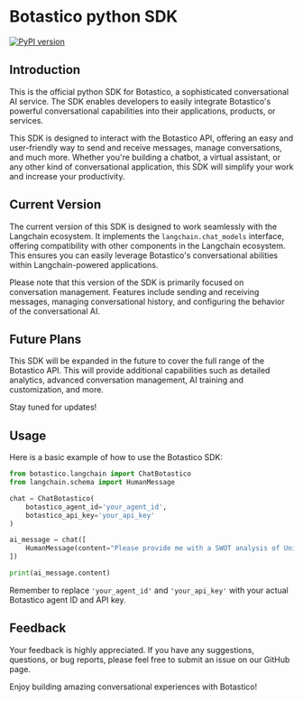 # Botastico python SDK

[![PyPI version](https://badge.fury.io/py/botastico.svg)](https://badge.fury.io/py/botastico)

## Introduction

This is the official python SDK for Botastico, a sophisticated conversational AI service. The SDK enables developers to easily integrate Botastico's powerful conversational capabilities into their applications, products, or services.

This SDK is designed to interact with the Botastico API, offering an easy and user-friendly way to send and receive messages, manage conversations, and much more. Whether you're building a chatbot, a virtual assistant, or any other kind of conversational application, this SDK will simplify your work and increase your productivity.

## Current Version

The current version of this SDK is designed to work seamlessly with the Langchain ecosystem. It implements the `langchain.chat_models` interface, offering compatibility with other components in the Langchain ecosystem. This ensures you can easily leverage Botastico's conversational abilities within Langchain-powered applications.

Please note that this version of the SDK is primarily focused on conversation management. Features include sending and receiving messages, managing conversational history, and configuring the behavior of the conversational AI.

## Future Plans

This SDK will be expanded in the future to cover the full range of the Botastico API. This will provide additional capabilities such as detailed analytics, advanced conversation management, AI training and customization, and more.

Stay tuned for updates!

## Usage

Here is a basic example of how to use the Botastico SDK:

```python
from botastico.langchain import ChatBotastico
from langchain.schema import HumanMessage

chat = ChatBotastico(
    botastico_agent_id='your_agent_id',
    botastico_api_key='your_api_key'
)

ai_message = chat([
    HumanMessage(content="Please provide me with a SWOT analysis of Unity!")
])

print(ai_message.content)
```

Remember to replace `'your_agent_id'` and `'your_api_key'` with your actual Botastico agent ID and API key.

## Feedback

Your feedback is highly appreciated. If you have any suggestions, questions, or bug reports, please feel free to submit an issue on our GitHub page.

Enjoy building amazing conversational experiences with Botastico!
